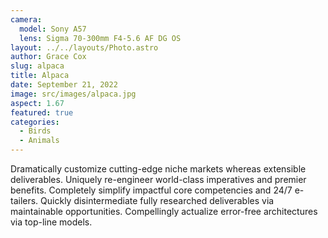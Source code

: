 ```yaml
---
camera:
  model: Sony A57
  lens: Sigma 70-300mm F4-5.6 AF DG OS
layout: ../../layouts/Photo.astro
author: Grace Cox
slug: alpaca
title: Alpaca
date: September 21, 2022
image: src/images/alpaca.jpg
aspect: 1.67
featured: true
categories:
  - Birds
  - Animals
---
```


Dramatically customize cutting-edge niche markets whereas extensible deliverables. Uniquely re-engineer world-class imperatives and premier benefits. Completely simplify impactful core competencies and 24/7 e-tailers. Quickly disintermediate fully researched deliverables via maintainable opportunities. Compellingly actualize error-free architectures via top-line models.

